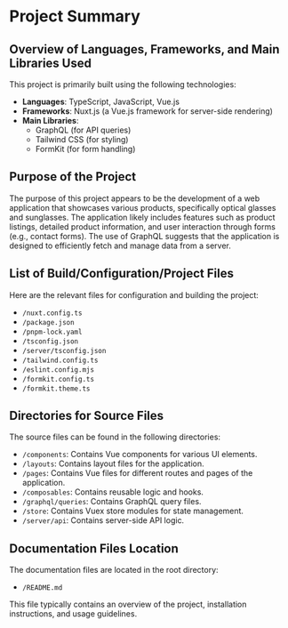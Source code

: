 # Project Summary

## Overview of Languages, Frameworks, and Main Libraries Used
This project is primarily built using the following technologies:
- **Languages**: TypeScript, JavaScript, Vue.js
- **Frameworks**: Nuxt.js (a Vue.js framework for server-side rendering)
- **Main Libraries**: 
  - GraphQL (for API queries)
  - Tailwind CSS (for styling)
  - FormKit (for form handling)

## Purpose of the Project
The purpose of this project appears to be the development of a web application that showcases various products, specifically optical glasses and sunglasses. The application likely includes features such as product listings, detailed product information, and user interaction through forms (e.g., contact forms). The use of GraphQL suggests that the application is designed to efficiently fetch and manage data from a server.

## List of Build/Configuration/Project Files
Here are the relevant files for configuration and building the project:
- `/nuxt.config.ts`
- `/package.json`
- `/pnpm-lock.yaml`
- `/tsconfig.json`
- `/server/tsconfig.json`
- `/tailwind.config.ts`
- `/eslint.config.mjs`
- `/formkit.config.ts`
- `/formkit.theme.ts`

## Directories for Source Files
The source files can be found in the following directories:
- `/components`: Contains Vue components for various UI elements.
- `/layouts`: Contains layout files for the application.
- `/pages`: Contains Vue files for different routes and pages of the application.
- `/composables`: Contains reusable logic and hooks.
- `/graphql/queries`: Contains GraphQL query files.
- `/store`: Contains Vuex store modules for state management.
- `/server/api`: Contains server-side API logic.

## Documentation Files Location
The documentation files are located in the root directory:
- `/README.md` 

This file typically contains an overview of the project, installation instructions, and usage guidelines.